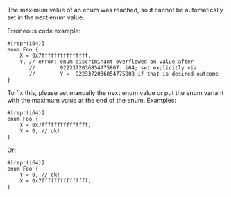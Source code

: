 The maximum value of an enum was reached, so it cannot be automatically
set in the next enum value.

Erroneous code example:

```compile_fail,E0370
#[repr(i64)]
enum Foo {
    X = 0x7fffffffffffffff,
    Y, // error: enum discriminant overflowed on value after
       //        9223372036854775807: i64; set explicitly via
       //        Y = -9223372036854775808 if that is desired outcome
}
```

To fix this, please set manually the next enum value or put the enum variant
with the maximum value at the end of the enum. Examples:

```
#[repr(i64)]
enum Foo {
    X = 0x7fffffffffffffff,
    Y = 0, // ok!
}
```

Or:

```
#[repr(i64)]
enum Foo {
    Y = 0, // ok!
    X = 0x7fffffffffffffff,
}
```
